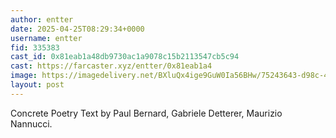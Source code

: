 ```yaml
---
author: entter
date: 2025-04-25T08:29:34+0000
username: entter
fid: 335383
cast_id: 0x81eab1a48db9730ac1a9078c15b2113547cb5c94
cast: https://farcaster.xyz/entter/0x81eab1a4
image: https://imagedelivery.net/BXluQx4ige9GuW0Ia56BHw/75243643-d98c-40ba-c719-3303b62d5a00/original
layout: post
---
```


Concrete Poetry
Text by Paul Bernard, Gabriele Detterer, Maurizio Nannucci.

<img src='https://imagedelivery.net/BXluQx4ige9GuW0Ia56BHw/75243643-d98c-40ba-c719-3303b62d5a00/original' alt='' referrerpolicy='no-referrer'/>
